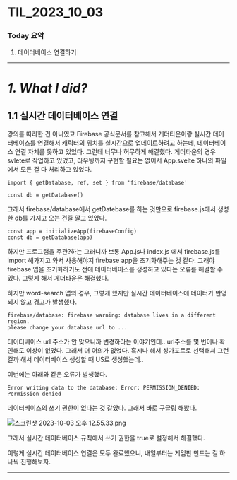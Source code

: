 # TIL_2023_10_03

### Today 요약

1. 데이터베이스 연결하기

---

# **_1. What I did?_**

## 1.1 실시간 데이터베이스 연결

강의를 따라한 건 아니였고 Firebase 공식문서를 참고해서 게더타운이랑 실시간 데이터베이스를 연결해서 캐릭터의 위치를 실시간으로 업데이트하려고 하는데, 데이터베이스 연결 자체를 못하고 있었다. 그런데 너무나 허무하게 해결했다. 게더타운의 경우 svlete로 작업하고 있었고, 라우팅까지 구현할 필요는 없어서 App.svelte 하나의 파일에서 모든 걸 다 처리하고 있었다.

```
import { getDatabase, ref, set } from 'firebase/database'

const db = getDatabase()
```

그래서 firebase/database에서 getDatebase를 하는 것만으로 firebase.js에서 생성한 db를 가지고 오는 건줄 알고 있었다.

```
const app = initializeApp(firebaseConfig)
const db = getDatabase(app)
```

하지만 프로그램을 주관?하는 그러니까 보통 App.js나 index.js 에서 firebase.js를 import 해가지고 와서 사용해야지 firebase app을 초기화해주는 것 같다. 그래야 firebase 앱을 초기화하기도 전에 데이터베이스를 생성하고 있다는 오류를 해결할 수 있다. 그렇게 해서 게더타운은 해결했다.

하지만 word-search 앱의 경우, 그렇게 했지만 실시간 데이터베이스에 데이터가 반영되지 않고 경고가 발생했다.

```
firebase/database: firebase warning: database lives in a different region.
please change your database url to ...
```

데이터베이스 url 주소가 안 맞으니까 변경하라는 이야기인데.. url주소를 몇 번이나 확인해도 이상이 없었다. 그래서 더 어의가 없었다. 혹시나 해서 싱가포르로 선택해서 그런걸까 해서 데이터베이스 생성할 때 US로 생성했는데..

이번에는 아래와 같은 오류가 발생했다.

```
Error writing data to the database: Error: PERMISSION_DENIED: Permission denied
```

데이터베이스의 쓰기 권한이 없다는 것 같았다. 그래서 바로 구글링 해봤다.

![스크린샷 2023-10-03 오후 12.55.33.png](TIL_2023_10_03%2055c86fad50ee44fba34a67e7f83039fb/%25E1%2584%2589%25E1%2585%25B3%25E1%2584%258F%25E1%2585%25B3%25E1%2584%2585%25E1%2585%25B5%25E1%2586%25AB%25E1%2584%2589%25E1%2585%25A3%25E1%2586%25BA_2023-10-03_%25E1%2584%258B%25E1%2585%25A9%25E1%2584%2592%25E1%2585%25AE_12.55.33.png)

그래서 실시간 데이터베이스 규칙에서 쓰기 권한을 true로 설정해서 해결했다.

이렇게 실시간 데이터베이스 연결은 모두 완료했으니, 내일부터는 게임판 만드는 걸 하나씩 진행해보자.

---
